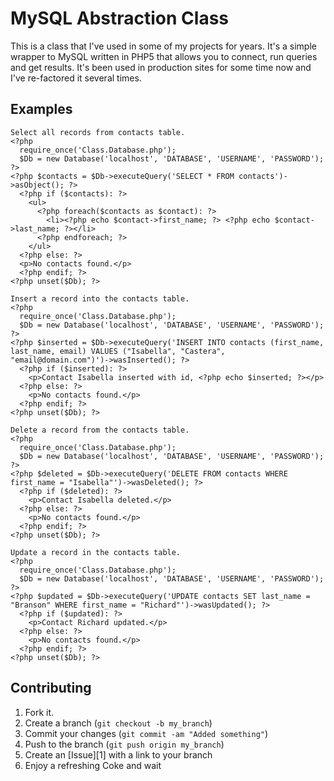 MySQL Abstraction Class
=============

This is a class that I've used in some of my projects for years. It's a simple wrapper to MySQL written in PHP5 that allows you to connect, run queries and get results. 
It's been used in production sites for some time now and I've re-factored it several times.


Examples
-----------
    Select all records from contacts table.
    <?php
      require_once('Class.Database.php');
      $Db = new Database('localhost', 'DATABASE', 'USERNAME', 'PASSWORD');
    ?>
    <?php $contacts = $Db->executeQuery('SELECT * FROM contacts')->asObject(); ?>
      <?php if ($contacts): ?>
        <ul>
          <?php foreach($contacts as $contact): ?>
            <li><?php echo $contact->first_name; ?> <?php echo $contact->last_name; ?></li>
          <?php endforeach; ?>
        </ul>
      <?php else: ?>
      <p>No contacts found.</p>
      <?php endif; ?>
    <?php unset($Db); ?>

    Insert a record into the contacts table.
    <?php
      require_once('Class.Database.php');
      $Db = new Database('localhost', 'DATABASE', 'USERNAME', 'PASSWORD');
    ?>
    <?php $inserted = $Db->executeQuery('INSERT INTO contacts (first_name, last_name, email) VALUES ("Isabella", "Castera", "email@domain.com")')->wasInserted(); ?>
      <?php if ($inserted): ?>
        <p>Contact Isabella inserted with id, <?php echo $inserted; ?></p>
      <?php else: ?>
        <p>No contacts found.</p>
      <?php endif; ?>
    <?php unset($Db); ?>

    Delete a record from the contacts table.
    <?php
      require_once('Class.Database.php');
      $Db = new Database('localhost', 'DATABASE', 'USERNAME', 'PASSWORD');
    ?>
    <?php $deleted = $Db->executeQuery('DELETE FROM contacts WHERE first_name = "Isabella"')->wasDeleted(); ?>
      <?php if ($deleted): ?>
        <p>Contact Isabella deleted.</p>
      <?php else: ?>
        <p>No contacts found.</p>
      <?php endif; ?>
    <?php unset($Db); ?>

    Update a record in the contacts table.
    <?php
      require_once('Class.Database.php');
      $Db = new Database('localhost', 'DATABASE', 'USERNAME', 'PASSWORD');
    ?>
    <?php $updated = $Db->executeQuery('UPDATE contacts SET last_name = "Branson" WHERE first_name = "Richard"')->wasUpdated(); ?>
      <?php if ($updated): ?>
        <p>Contact Richard updated.</p>
      <?php else: ?>
        <p>No contacts found.</p>
      <?php endif; ?>
    <?php unset($Db); ?>
      
Contributing
------------

1. Fork it.
2. Create a branch (`git checkout -b my_branch`)
3. Commit your changes (`git commit -am "Added something"`)
4. Push to the branch (`git push origin my_branch`)
5. Create an [Issue][1] with a link to your branch
6. Enjoy a refreshing Coke and wait
